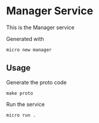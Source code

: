 # Manager Service

This is the Manager service

Generated with

```
micro new manager
```

## Usage

Generate the proto code

```
make proto
```

Run the service

```
micro run .
```